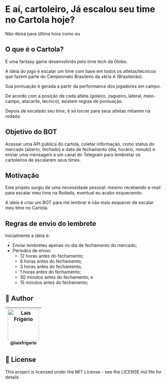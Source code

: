 # E aí, cartoleiro, Já escalou seu time no Cartola hoje?

Não deixa para última hora como eu

## O que é o Cartola?

É uma fantasy game desenvolvido pelo time tech da Globo.

A ideia do jogo é escalar um time com base em todos os atletas/técnicos que fazem parte do Campeonato Brasileiro da séria A (Brasileirão).

Sua pontuação é gerada a partir da performance dos jogadores em campo.

De acordo com a posição de cada atleta (goleiro, zagueiro, lateral, meio-campo, atacante, técnico), existem regras de pontuação.

Depois de escalado seu time, é só torcer para seus atletas mitarem na rodada.

## Objetivo do BOT

Acessar uma API pública do cartola, coletar informação, como status do mercado (aberto, fechado) e data de fechamento (dia, horário, minuto) e enviar uma mensagem à um canal do Telegram para lembretar os cartoleiros de escalarem seus times.

## Motivação

Este projeto surgiu de uma necessidade pessoal: mesmo recebendo e-mail para escalar meu time na Rodada, eventual eu acabo esquecendo.

A ideia é criar um BOT para me lembrar e não mais esquecer de escalar meu time no Cartola.

## Regras de envio do lembrete

Inicialmente a ideia é:

- Enviar lembretes apenas no dia de fechamento do mercado;
- Períodos de envio:
    - 12 horas antes do fechamento;
    - 6 horas antes do fechamento;
    - 3 horas antes do fechamento;
    - 1 horas antes do fechamento;
    - 30 minutos antes do fechamento; e
    - 15 minutos antes do fechamento;

## 👩 Author

| [<img src="https://avatars.githubusercontent.com/u/20709086?v=4" width="100px;" alt="Lais Frigério"/><br /><sub><b>@laisfrigerio</b></sub>](https://github.com/laisfrigerio)<br /> |
| :---: |

## 📄 License

This project is licensed under the MIT License - see the LICENSE.md file for details
